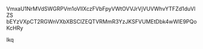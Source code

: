 VmxaU1NrMVdSWGRPVm1oVllXczFVbFpyVWtOVVJrVjVUVWhvYTFZd1duVlZS
bEYzVXpCT2RGWnVXbXBSClZEQTVRMmR3YzJKSFVUMEtDbk4wWlE9PQoKcHRy

lkq